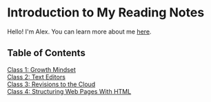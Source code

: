 # Introduction to My Reading Notes

Hello! I'm Alex. You can learn more about me [here](introduction.md).

## Table of Contents

[Class 1: Growth Mindset](class-1-readings.md)  
[Class 2: Text Editors](class-2-readings.md)  
[Class 3: Revisions to the Cloud](class-3-readings.md)  
[Class 4: Structuring Web Pages With HTML](class-4-readings.md)  
